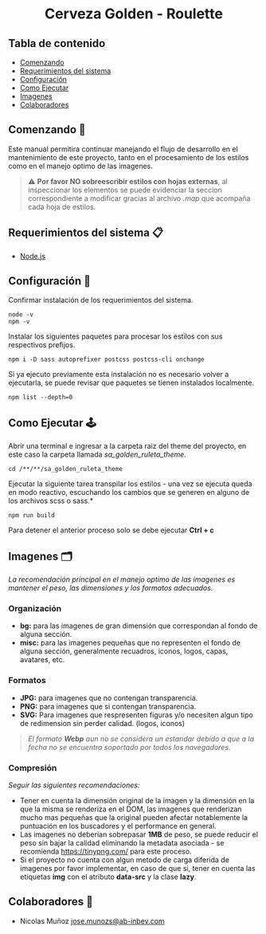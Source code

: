 <p align="center">
  <h1 align="center"><b>Cerveza Golden - Roulette</b></h1>
</p>

## Tabla de contenido

- [Comenzando](#comenzando-🚀)
- [Requerimientos del sistema](#requerimientos-del-sistema-📋)
- [Configuración](#configuración-🔧)
- [Como Ejecutar](#como-ejecutar-🕹️)
- [Imagenes](#imagenes-🕹️)
- [Colaboradores](#colaboradores-🏓)


## Comenzando 🚀

Este manual permitira continuar manejando el flujo de desarrollo en el mantenimiento de este proyecto, tanto en el procesamiento de los estilos como en el manejo optimo de las imagenes.

> ⚠️ **Por favor NO sobreescribir estilos con hojas externas**, al inspeccionar los elementos se puede evidenciar la seccion correspondiente a modificar gracias al archivo *.map* que acompaña cada hoja de estilos.


## Requerimientos del sistema 📋

- [Node.js](https://nodejs.org/en/)


## Configuración 🔧

Confirmar instalación de los requerimientos del sistema.

    node -v
    npm -v

Instalar los siguientes paquetes para procesar los estilos con sus respectivos prefijos.

    npm i -D sass autoprefixer postcss postcss-cli onchange

Si ya ejecuto previamente esta instalación no es necesario volver a ejecutarla, se puede revisar que paquetes se tienen instalados localmente.

    npm list --depth=0


## Como Ejecutar 🕹️

Abrir una terminal e ingresar a la carpeta raiz del theme del proyecto, en este caso la carpeta llamada *sa_golden_ruleta_theme*.

    cd /**/**/sa_golden_ruleta_theme

Ejecutar la siguiente tarea transpilar los estilos - una vez se ejecuta queda en modo reactivo, escuchando los cambios que se generen en alguno de los archivos scss o sass.*

    npm run build

Para detener el anterior proceso solo se debe ejecutar **Ctrl + c**


## Imagenes 🗂️

_La recomendación principal en el manejo optimo de las imagenes es mantener el peso, las dimensiones y los formatos adecuados._

### Organización
- **bg:** para las imagenes de gran dimensión que correspondan al fondo de alguna sección.
- **misc:** para las imagenes pequeñas que no representen el fondo de alguna sección, generalmente recuadros, iconos, logos, capas, avatares, etc.

### Formatos
- **JPG:** para imagenes que no contengan transparencia.
- **PNG:** para imagenes que si contengan transparencia.
- **SVG:** Para imagenes que respresenten figuras y/o necesiten algun tipo de redimension sin perder calidad. (logos, iconos)

> _El formato **Webp** aun no se considera un estandar debido a que a la fecha no se encuentra soportado por todos los navegadores._

### Compresión
_Seguir las siguientes recomendaciones:_
- Tener en cuenta la dimensión original de la imagen y la dimensión en la que la misma se renderiza en el DOM, las imagenes que renderizan mucho mas pequeñas que la original pueden afectar notablemente la puntuación en los buscadores y el performance en general.
- Las imagenes no deberian sobrepasar **1MB** de peso, se puede reducir el peso sin bajar la calidad eliminando la metadata asociada - se recomienda <https://tinypng.com/> para este proceso.
- Si el proyecto no cuenta con algun metodo de carga diferida de imagenes por favor implementar, en caso de que si, tener en cuenta las etiquetas **img** con el atributo **data-src** y la clase **lazy**.


## Colaboradores 🏓

- Nicolas Muñoz <jose.munozs@ab-inbev.com>
